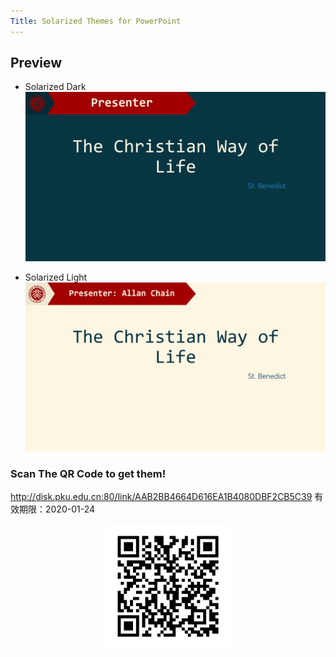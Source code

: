 ```yaml
---
Title: Solarized Themes for PowerPoint
---
```


## Preview

- Solarized Dark
![](dark.png)

- Solarized Light
![](light.png)

### Scan The QR Code to get them!
<http://disk.pku.edu.cn:80/link/AAB2BB4664D616EA1B4080DBF2CB5C39>
有效期限：2020-01-24
<div style="text-align:center">
<img src="QR.png"  style="max-width:200px" />
</div>
